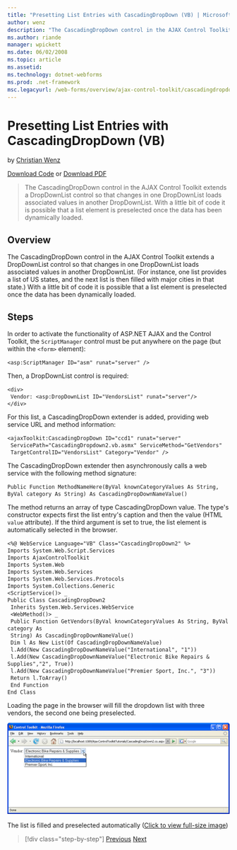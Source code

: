 ```yaml
---
title: "Presetting List Entries with CascadingDropDown (VB) | Microsoft Docs"
author: wenz
description: "The CascadingDropDown control in the AJAX Control Toolkit extends a DropDownList control so that changes in one DropDownList loads associated values in anoth..."
ms.author: riande
manager: wpickett
ms.date: 06/02/2008
ms.topic: article
ms.assetid: 
ms.technology: dotnet-webforms
ms.prod: .net-framework
msc.legacyurl: /web-forms/overview/ajax-control-toolkit/cascadingdropdown/presetting-list-entries-with-cascadingdropdown-vb
---
```

Presetting List Entries with CascadingDropDown (VB)
====================
by [Christian Wenz](https://github.com/wenz)

[Download Code](http://download.microsoft.com/download/9/0/7/907760b1-2c60-4f81-aeb6-ca416a573b0d/cascadingdropdown2.vb.zip) or [Download PDF](http://download.microsoft.com/download/2/d/c/2dc10e34-6983-41d4-9c08-f78f5387d32b/CascadingDropDown2VB.pdf)

> The CascadingDropDown control in the AJAX Control Toolkit extends a DropDownList control so that changes in one DropDownList loads associated values in another DropDownList. With a little bit of code it is possible that a list element is preselected once the data has been dynamically loaded.


## Overview

The CascadingDropDown control in the AJAX Control Toolkit extends a DropDownList control so that changes in one DropDownList loads associated values in another DropDownList. (For instance, one list provides a list of US states, and the next list is then filled with major cities in that state.) With a little bit of code it is possible that a list element is preselected once the data has been dynamically loaded.

## Steps

In order to activate the functionality of ASP.NET AJAX and the Control Toolkit, the `ScriptManager` control must be put anywhere on the page (but within the `<form>` element):

    <asp:ScriptManager ID="asm" runat="server" />

Then, a DropDownList control is required:

    <div>
     Vendor: <asp:DropDownList ID="VendorsList" runat="server"/>
    </div>

For this list, a CascadingDropDown extender is added, providing web service URL and method information:

    <ajaxToolkit:CascadingDropDown ID="ccd1" runat="server"
     ServicePath="CascadingDropdown2.vb.asmx" ServiceMethod="GetVendors"
     TargetControlID="VendorsList" Category="Vendor" />

The CascadingDropDown extender then asynchronously calls a web service with the following method signature:

    Public Function MethodNameHere(ByVal knownCategoryValues As String, ByVal category As String) As CascadingDropDownNameValue()

The method returns an array of type CascadingDropDown value. The type's constructor expects first the list entry's caption and then the value (HTML `value` attribute). If the third argument is set to true, the list element is automatically selected in the browser.

    <%@ WebService Language="VB" Class="CascadingDropDown2" %>
    Imports System.Web.Script.Services
    Imports AjaxControlToolkit
    Imports System.Web
    Imports System.Web.Services
    Imports System.Web.Services.Protocols
    Imports System.Collections.Generic
    <ScriptService()> _
    Public Class CascadingDropDown2
     Inherits System.Web.Services.WebService
     <WebMethod()> _
     Public Function GetVendors(ByVal knownCategoryValues As String, ByVal category As
     String) As CascadingDropDownNameValue()
     Dim l As New List(Of CascadingDropDownNameValue)
     l.Add(New CascadingDropDownNameValue("International", "1"))
     l.Add(New CascadingDropDownNameValue("Electronic Bike Repairs & Supplies","2", True))
     l.Add(New CascadingDropDownNameValue("Premier Sport, Inc.", "3"))
     Return l.ToArray()
     End Function
    End Class

Loading the page in the browser will fill the dropdown list with three vendors, the second one being preselected.


[![The list is filled and preselected automatically](presetting-list-entries-with-cascadingdropdown-vb/_static/image2.png)](presetting-list-entries-with-cascadingdropdown-vb/_static/image1.png)

The list is filled and preselected automatically ([Click to view full-size image](presetting-list-entries-with-cascadingdropdown-vb/_static/image3.png))

>[!div class="step-by-step"] [Previous](using-cascadingdropdown-with-a-database-vb.md) [Next](using-auto-postback-with-cascadingdropdown-vb.md)